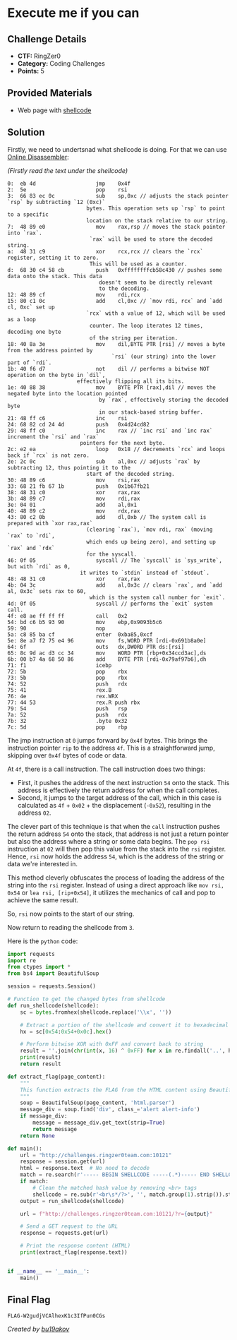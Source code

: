 # Execute me if you can

## Challenge Details 

- **CTF:** RingZer0
- **Category:** Coding Challenges
- **Points:** 5

## Provided Materials

- Web page with [shellcode](https://en.wikipedia.org/wiki/Shellcode)


## Solution

Firstly, we need to undertsnad what shellcode is doing. For that we can use [Online Disassembler](https://defuse.ca/online-x86-assembler.htm#disassembly2):
 
*(Firstly read the text under the shellcode)*

```
0:  eb 4d                   jmp    0x4f
2:  5e                      pop    rsi
3:  66 83 ec 0c             sub    sp,0xc // adjusts the stack pointer `rsp` by subtracting `12 (0xc)`
 					     bytes. This operation sets up `rsp` to point to a specific
					     location on the stack relative to our string.
7:  48 89 e0                mov    rax,rsp // moves the stack pointer into `rax`. 
					      `rax` will be used to store the decoded string.
a:  48 31 c9                xor    rcx,rcx // clears the `rcx` register, setting it to zero. 
					      This will be used as a counter.
d:  68 30 c4 58 cb          push   0xffffffffcb58c430 // pushes some data onto the stack. This data 
							 doesn't seem to be directly relevant 
							 to the decoding.
12: 48 89 cf                mov    rdi,rcx
15: 80 c1 0c                add    cl,0xc // `mov rdi, rcx` and `add cl, 0xc` set up 
					     `rcx` with a value of 12, which will be used as a loop 
					      counter. The loop iterates 12 times, decoding one byte 
					      of the string per iteration.		 
18: 40 8a 3e                mov    dil,BYTE PTR [rsi] // moves a byte from the address pointed by 
						         `rsi` (our string) into the lower part of `rdi`.
1b: 40 f6 d7                not    dil // performs a bitwise NOT operation on the byte in `dil`,
					  effectively flipping all its bits.
1e: 40 88 38                mov    BYTE PTR [rax],dil // moves the negated byte into the location pointed 
							 by `rax`, effectively storing the decoded byte
							 in our stack-based string buffer.
21: 48 ff c6                inc    rsi
24: 68 82 cd 24 4d          push   0x4d24cd82
29: 48 ff c0                inc    rax // `inc rsi` and `inc rax` increment the `rsi` and `rax` 
					   pointers for the next byte.
2c: e2 ea                   loop   0x18 // decrements `rcx` and loops back if `rcx` is not zero.
2e: 2c 0c                   sub    al,0xc // adjusts `rax` by subtracting 12, thus pointing it to the 
					     start of the decoded string.
30: 48 89 c6                mov    rsi,rax
33: 68 21 fb 67 1b          push   0x1b67fb21
38: 48 31 c0                xor    rax,rax
3b: 48 89 c7                mov    rdi,rax
3e: 04 01                   add    al,0x1
40: 48 89 c2                mov    rdx,rax
43: 80 c2 0b                add    dl,0xb // The system call is prepared with `xor rax,rax` 
					     (clearing `rax`), `mov rdi, rax` (moving `rax` to `rdi`, 
					     which ends up being zero), and setting up `rax` and `rdx` 
					     for the syscall.
46: 0f 05                   syscall // The `syscall` is `sys_write`, but with `rdi` as 0, 
				       it writes to `stdin` instead of `stdout`.
48: 48 31 c0                xor    rax,rax 
4b: 04 3c                   add    al,0x3c // clears `rax`, and `add al, 0x3c` sets rax to 60, 
					      which is the system call number for `exit`.
4d: 0f 05                   syscall // performs the `exit` system call.
4f: e8 ae ff ff ff          call   0x2
54: bd c6 b5 93 90          mov    ebp,0x9093b5c6
59: 90                      nop
5a: c8 85 ba cf             enter  0xba85,0xcf
5e: 8e a7 f2 75 e4 96       mov    fs,WORD PTR [rdi-0x691b8a0e]
64: 6f                      outs   dx,DWORD PTR ds:[rsi]
65: 8c 9d ac d3 cc 34       mov    WORD PTR [rbp+0x34ccd3ac],ds
6b: 00 b7 4a 68 50 86       add    BYTE PTR [rdi-0x79af97b6],dh
71: f1                      icebp
72: 5b                      pop    rbx
73: 5b                      pop    rbx
74: 52                      push   rdx
75: 41                      rex.B
76: 4e                      rex.WRX
77: 44 53                   rex.R push rbx
79: 54                      push   rsp
7a: 52                      push   rdx
7b: 32                      .byte 0x32
7c: 5d                      pop    rbp
```

The jmp instruction at `0` jumps forward by `0x4f` bytes. This brings the instruction pointer `rip` to the address `4f`. This is a straightforward jump, skipping over `0x4f` bytes of code or data.

At `4f`, there is a call instruction. The call instruction does two things:

- First, it pushes the address of the next instruction `54` onto the stack. This address is effectively the return address for when the call completes.
- Second, it jumps to the target address of the call, which in this case is calculated as `4f` + `0x02` + the displacement (`-0x52`), resulting in the address `02`.

The clever part of this technique is that when the `call` instruction pushes the return address `54` onto the stack, that address is not just a return pointer but also the address where a string or some data begins.
The `pop rsi` instruction at `02` will then pop this value from the stack into the `rsi` register. Hence, `rsi` now holds the address `54`, which is the address of the string or data we're interested in.

This method cleverly obfuscates the process of loading the address of the string into the `rsi` register. Instead of using a direct approach like `mov rsi, 0x54` or `lea rsi, [rip+0x54]`, it utilizes the mechanics of call and pop to achieve the same result.

So, `rsi` now points to the start of our string.

Now return to reading the shellcode from `3`.

Here is the `python` code:

```python
import requests
import re
from ctypes import *
from bs4 import BeautifulSoup

session = requests.Session()

# Function to get the changed bytes from shellcode
def run_shellcode(shellcode):
    sc = bytes.fromhex(shellcode.replace('\\x', ''))

    # Extract a portion of the shellcode and convert it to hexadecimal string
    hx = sc[0x54:0x54+0x0c].hex()

    # Perform bitwise XOR with 0xFF and convert back to string
    result = ''.join(chr(int(x, 16) ^ 0xFF) for x in re.findall('..', hx))
    print(result)
    return result

def extract_flag(page_content):
    """
    This function extracts the FLAG from the HTML content using BeautifulSoup.
    """
    soup = BeautifulSoup(page_content, 'html.parser')
    message_div = soup.find('div', class_='alert alert-info')
    if message_div:
        message = message_div.get_text(strip=True)
        return message
    return None

def main():
    url = "http://challenges.ringzer0team.com:10121"
    response = session.get(url)
    html = response.text  # No need to decode
    match = re.search(r'----- BEGIN SHELLCODE -----(.*)----- END SHELLCODE -----', html, re.DOTALL | re.S)
    if match:
        # Clean the matched hash value by removing <br> tags
        shellcode = re.sub(r'<br\s*/?>', '', match.group(1).strip()).strip()
    output = run_shellcode(shellcode)

    url = f"http://challenges.ringzer0team.com:10121/?r={output}"

    # Send a GET request to the URL
    response = requests.get(url)

    # Print the response content (HTML)
    print(extract_flag(response.text))


if __name__ == '__main__':
    main()
```

## Final Flag

`FLAG-W2gudjVCAlhexK1c3IfPun0CGs`

*Created by [bu19akov](https://github.com/bu19akov)*
